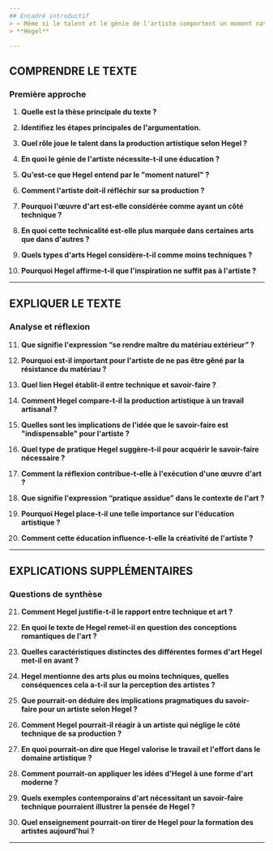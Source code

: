 ```yaml
---
## Encadré introductif
> « Même si le talent et le génie de l'artiste comportent un moment naturel, ce moment n'en demande pas moins essentiellement à être formé et éduqué par la pensée, de même qu'il nécessite une réflexion sur le mode de sa production ainsi qu'un savoir-faire exercé et assuré dans l'exécution. Car l'un des aspects principaux de cette production est malgré tout un travail extérieur, dès lors que l'œuvre d'art a un côté purement technique qui confine à l'artisanal surtout en architecture et en sculpture, un peu moins en peinture et en musique, et dans une faible mesure encore en poésie. Pour acquérir en ce domaine un parfait savoir-faire, ce n'est pas l'inspiration qui peut être d'un quelconque secours, mais seulement la réflexion, l'application et une pratique assidue. Or il se trouve qu'un tel savoir-faire est indispensable à l'artiste s'il veut se rendre maître du matériau extérieur et ne pas être gêné par son âpre résistance. »  
> **Hegel**

---
```


## COMPRENDRE LE TEXTE

### Première approche

1. **Quelle est la thèse principale du texte ?**

2. **Identifiez les étapes principales de l'argumentation.**

3. **Quel rôle joue le talent dans la production artistique selon Hegel ?**

4. **En quoi le génie de l'artiste nécessite-t-il une éducation ?**

5. **Qu'est-ce que Hegel entend par le "moment naturel" ?**

6. **Comment l'artiste doit-il réfléchir sur sa production ?**

7. **Pourquoi l'œuvre d'art est-elle considérée comme ayant un côté technique ?** 

8. **En quoi cette technicalité est-elle plus marquée dans certaines arts que dans d'autres ?**

9. **Quels types d'arts Hegel considère-t-il comme moins techniques ?**

10. **Pourquoi Hegel affirme-t-il que l'inspiration ne suffit pas à l'artiste ?**

---

## EXPLIQUER LE TEXTE

### Analyse et réflexion

11. **Que signifie l'expression “se rendre maître du matériau extérieur” ?**

12. **Pourquoi est-il important pour l'artiste de ne pas être gêné par la résistance du matériau ?**

13. **Quel lien Hegel établit-il entre technique et savoir-faire ?**

14. **Comment Hegel compare-t-il la production artistique à un travail artisanal ?**

15. **Quelles sont les implications de l'idée que le savoir-faire est "indispensable" pour l'artiste ?**

16. **Quel type de pratique Hegel suggère-t-il pour acquérir le savoir-faire nécessaire ?**

17. **Comment la réflexion contribue-t-elle à l'exécution d'une œuvre d'art ?**

18. **Que signifie l'expression “pratique assidue” dans le contexte de l'art ?**

19. **Pourquoi Hegel place-t-il une telle importance sur l'éducation artistique ?**

20. **Comment cette éducation influence-t-elle la créativité de l'artiste ?**

---

## EXPLICATIONS SUPPLÉMENTAIRES

### Questions de synthèse

21. **Comment Hegel justifie-t-il le rapport entre technique et art ?**

22. **En quoi le texte de Hegel remet-il en question des conceptions romantiques de l'art ?**

23. **Quelles caractéristiques distinctes des différentes formes d'art Hegel met-il en avant ?**

24. **Hegel mentionne des arts plus ou moins techniques, quelles conséquences cela a-t-il sur la perception des artistes ?**

25. **Que pourrait-on déduire des implications pragmatiques du savoir-faire pour un artiste selon Hegel ?**

26. **Comment Hegel pourrait-il réagir à un artiste qui néglige le côté technique de sa production ?**

27. **En quoi pourrait-on dire que Hegel valorise le travail et l'effort dans le domaine artistique ?**

28. **Comment pourrait-on appliquer les idées d'Hegel à une forme d'art moderne ?**

29. **Quels exemples contemporains d'art nécessitant un savoir-faire technique pourraient illustrer la pensée de Hegel ?**

30. **Quel enseignement pourrait-on tirer de Hegel pour la formation des artistes aujourd'hui ?**

---